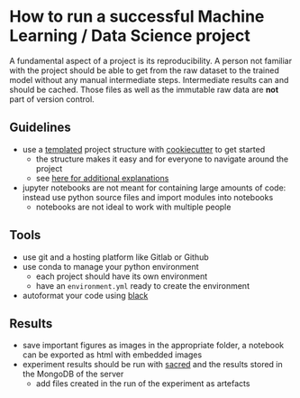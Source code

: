 # How to run a successful Machine Learning / Data Science project

A fundamental aspect of a project is its reproducibility. A person not familiar with the project should be able to get from the raw dataset to the trained model without any manual intermediate steps. Intermediate results can and should be cached. Those files as well as the immutable raw data are **not** part of version control.

## Guidelines
- use a [templated](https://github.com/j-petit/cookiecutter-data-science) project structure with [cookiecutter](https://cookiecutter.readthedocs.io/en/latest/installation.html) to get started
    - the structure makes it easy and for everyone to navigate around the project
    - see [here for additional explanations](https://drivendata.github.io/cookiecutter-data-science/#contributing)
- jupyter notebooks are not meant for containing large amounts of code: instead use python source files and import modules into notebooks
    - notebooks are not ideal to work with multiple people

## Tools
- use git and a hosting platform like Gitlab or Github
- use conda to manage your python environment
    - each project should have its own environment
    - have an `environment.yml` ready to create the environment
- autoformat your code using [black](https://black.readthedocs.io/en/latest/)

## Results
- save important figures as images in the appropriate folder, a notebook can be exported as html with embedded images
- experiment results should be run with [sacred](https://sacred.readthedocs.io/en/stable/) and the results stored in the MongoDB of the server
    - add files created in the run of the experiment as artefacts
